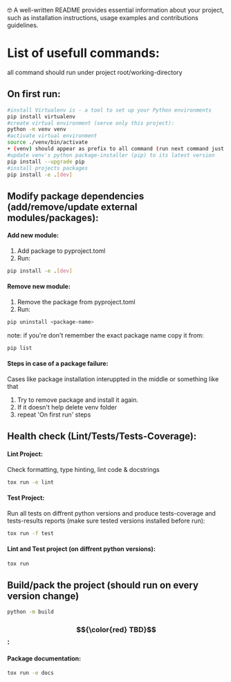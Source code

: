 :nerd_face:
A well-written README provides essential information about your project,
such as installation instructions, usage examples and contributions guidelines.

# List of usefull commands:
all command should run under project root/working-directory

## On first run:
```bash 
#install Virtualenv is - a tool to set up your Python environments
pip install virtualenv
#create virtual environment (serve only this project):
python -m venv venv
#activate virtual environment
source ./venv/bin/activate   
+ (venv) should appear as prefix to all command (run next command just after activating venv)
#update venv's python package-installer (pip) to its latest version
pip install --upgrade pip
#install projects packages
pip install -e .[dev]     
``` 

## Modify package dependencies (add/remove/update external modules/packages):
#### Add new module:
1. Add package to pyproject.toml
2. Run:
```bash 
pip install -e .[dev]
``` 

#### Remove new module:
1. Remove the package from pyproject.toml
2. Run:
```bash 
pip uninstall <package-name>
```
note: if you're don't remember the exact package name copy it from: 
```bash
pip list
```

#### Steps in case of a package failure:
Cases like package installation interuppted in the middle or something like that
1. Try to remove package and install it again.
2. If it doesn't help delete venv folder 
3. repeat 'On first run' steps


## Health check (Lint/Tests/Tests-Coverage):
#### Lint Project:
Check formatting, type hinting, lint code & docstrings
```bash
tox run -e lint
```
#### Test Project: 
Run all tests on diffrent python versions and produce tests-coverage and tests-results reports (make sure tested versions installed before run):
```bash
tox run -f test
```
#### Lint and Test project (on diffrent python versions):
```bash
tox run
```

## Build/pack the project (should run on every version change)
```bash
python -m build
```

### $${\color{red} TBD}$$:
#### Package documentation:
```bash
tox run -e docs
```

